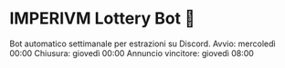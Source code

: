# IMPERIVM Lottery Bot 👑
Bot automatico settimanale per estrazioni su Discord.
Avvio: mercoledì 00:00
Chiusura: giovedì 00:00
Annuncio vincitore: giovedì 08:00
